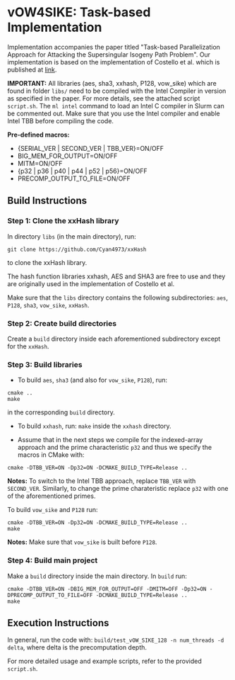 # vOW4SIKE: Task-based Implementation

Implementation accompanies the paper titled "Task-based Parallelization Approach for Attacking the Supersingular Isogeny Path Problem".
Our implementation is based on the implementation of Costello et al. which is published at [link](https://github.com/microsoft/vOW4SIKE).

**IMPORTANT:** 
All libraries (aes, sha3, xxhash, P128, vow_sike) which are found in folder `libs/` need to be compiled with the Intel Compiler in version as specified in the paper. 
For more details, see the attached script `script.sh`.
The `ml intel` command to load an Intel C compiler in Slurm can be commented out. 
Make sure that you use the Intel compiler and enable Intel TBB before compiling the code.

**Pre-defined macros:**
- {SERIAL_VER | SECOND_VER | TBB_VER}=ON/OFF
- BIG_MEM_FOR_OUTPUT=ON/OFF
- MITM=ON/OFF
- {p32 | p36 | p40 | p44 | p52 | p56}=ON/OFF
- PRECOMP_OUTPUT_TO_FILE=ON/OFF

## Build Instructions
### Step 1: Clone the xxHash library
In directory `libs` (in the main directory), run:
```
git clone https://github.com/Cyan4973/xxHash
```
to clone the xxHash library.

The hash function libraries xxhash, AES and SHA3 are free to use and they are originally used in the implementation of Costello et al.

Make sure that the `libs` directory contains the following subdirectories: `aes`, `P128`, `sha3`, `vow_sike`, `xxHash`.

### Step 2: Create build directories
Create a `build` directory inside each aforementioned subdirectory except for the `xxHash`.

### Step 3: Build libraries
- To build `aes`, `sha3` (and also for `vow_sike`, `P128`), run:
```
cmake ..
make
```
in the corresponding `build` directory. 

- To build `xxhash`, run:
`make` inside the `xxhash` directory.

- Assume that in the next steps we compile for the indexed-array approach and the prime characteristic `p32` and thus we specify the macros in CMake with:
```
cmake -DTBB_VER=ON -Dp32=ON -DCMAKE_BUILD_TYPE=Release ..
```
**Notes:** To switch to the Intel TBB approach, replace `TBB_VER` with `SECOND_VER`.  Similarly, to change the prime charateristic replace `p32` with one of the aforementioned primes.

To build `vow_sike` and `P128` run:
```
cmake -DTBB_VER=ON -Dp32=ON -DCMAKE_BUILD_TYPE=Release ..
make
```
**Notes:** Make sure that `vow_sike` is built before `P128`.

### Step 4: Build main project
Make a `build` directory inside the main directory. In `build` run:
```
cmake -DTBB_VER=ON -DBIG_MEM_FOR_OUTPUT=OFF -DMITM=OFF -Dp32=ON -DPRECOMP_OUTPUT_TO_FILE=OFF -DCMAKE_BUILD_TYPE=Release ..
make
```

## Execution Instructions
In general, run the code with:
`build/test_vOW_SIKE_128 -n num_threads -d delta`, where delta is the precomputation depth.

For more detailed usage and example scripts, refer to the provided `script.sh`.
